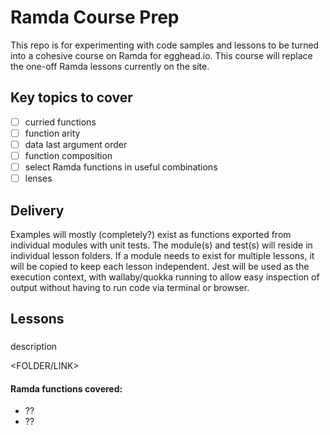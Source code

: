 # Ramda Course Prep

This repo is for experimenting with code samples and lessons to be turned into a cohesive course on Ramda for egghead.io. This course will replace the one-off Ramda lessons currently on the site.

## Key topics to cover

- [ ] curried functions
- [ ] function arity
- [ ] data last argument order
- [ ] function composition
- [ ] select Ramda functions in useful combinations
- [ ] lenses

## Delivery

Examples will mostly (completely?) exist as functions exported from individual modules with unit tests. The module(s) and test(s) will reside in individual lesson folders. If a module needs to exist for multiple lessons, it will be copied to keep each lesson independent. Jest will be used as the execution context, with wallaby/quokka running to allow easy inspection of output without having to run code via terminal or browser.

## Lessons

### <LESSON TITLE>

description

<FOLDER/LINK>

#### Ramda functions covered:

- ??
- ??
